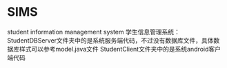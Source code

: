 # SIMS
student information management system
学生信息管理系统：
StudentDBServer文件夹中的是系统服务端代码，不过没有数据库文件，具体数据库样式可以参考model.java文件
StudentClient文件夹中的是系统android客户端代码
